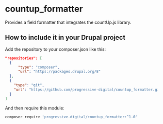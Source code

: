 # countup_formatter
Provides a field formatter that integrates the countUp.js library.

## How to include it in your Drupal project
Add the repository to your composer.json like this:
```json
"repositories": [
  {
      "type": "composer",
      "url": "https://packages.drupal.org/8"
  },
  {
    "type": "git",
    "url": "https://github.com/progressive-digital/countup_formatter.git"
  }
]
```

And then require this module:
```bash
composer require 'progressive-digital/countup_formatter:^1.0'
```
